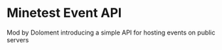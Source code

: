 # Minetest Event API

Mod by Doloment introducing a simple API for hosting events on public servers
